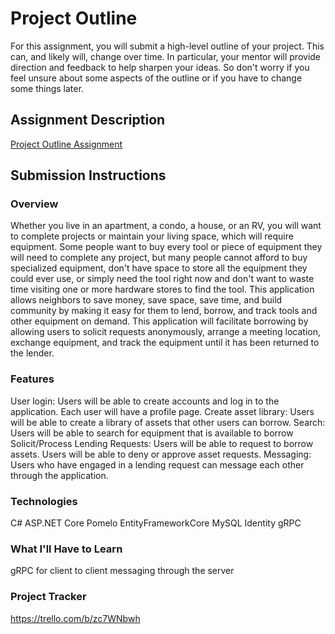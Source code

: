 # Project Outline
For this assignment, you will submit a high-level outline of your project. This can, and likely will, change over time. In particular, your mentor will provide direction and feedback to help sharpen your ideas. So don't worry if you feel unsure about some aspects of the outline or if you have to change some things later.

## Assignment Description
[Project Outline Assignment](https://education.launchcode.org/liftoff/modules/assignments/project-outline)

## Submission Instructions

### Overview
Whether you live in an apartment, a condo, a house, or an RV, you will want to complete projects or maintain your living space, which will require equipment. Some people want to buy every tool or piece of equipment they will need to complete any project, but many people cannot afford to buy specialized equipment, don't have space to store all the equipment they could ever use, or simply need the tool right now and don't want to waste time visiting one or more hardware stores to find the tool. This application allows neighbors to save money, save space, save time, and build community by making it easy for them to lend, borrow, and track tools and other equipment on demand. This application will facilitate borrowing by allowing users to solicit requests anonymously, arrange a meeting location, exchange equipment, and track the equipment until it has been returned to the lender.

### Features
User login: Users will be able to create accounts and log in to the application. Each user will have a profile page.
Create asset library: Users will be able to create a library of assets that other users can borrow.
Search: Users will be able to search for equipment that is available to borrow
Solicit/Process Lending Requests: Users will be able to request to borrow assets. Users will be able to deny or approve asset requests.
Messaging: Users who have engaged in a lending request can message each other through the application.

### Technologies
C#
ASP.NET Core
Pomelo EntityFrameworkCore
MySQL
Identity
gRPC

### What I'll Have to Learn
gRPC for client to client messaging through the server

### Project Tracker
https://trello.com/b/zc7WNbwh
